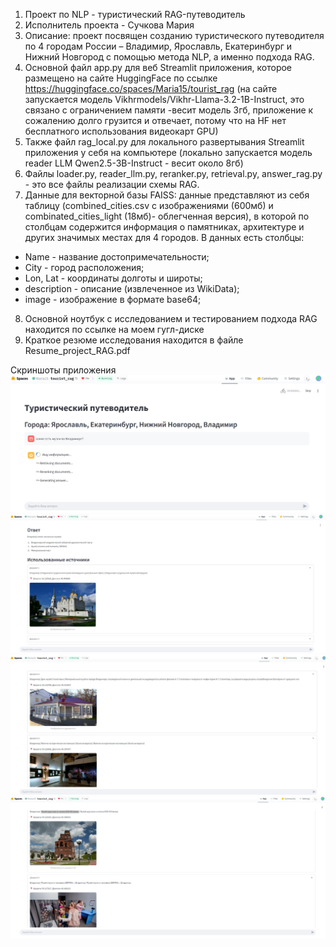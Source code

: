 1. Проект по NLP - туристический RAG-путеводитель
2. Исполнитель проекта - Сучкова Мария
3. Описание: проект посвящен созданию туристического путеводителя по 4 городам России – Владимир, Ярославль, Екатеринбург и Нижний Новгород с помощью метода NLP, а именно подхода RAG.
4. Основной файл app.py для веб Streamlit приложения, которое размещено на сайте HuggingFace по ссылке https://huggingface.co/spaces/Maria15/tourist_rag  (на сайте запускается модель Vikhrmodels/Vikhr-Llama-3.2-1B-Instruct, это связано  с ограничением памяти -весит модель 3гб, приложение к сожалению долго грузится и отвечает, потому что на HF нет бесплатного использования видеокарт GPU)
5. Также файл rag_local.py для локального развертывания Streamlit приложения у себя на компьютере (локально запускается модель reader LLM Qwen2.5-3B-Instruct - весит около 8гб)
6. Файлы loader.py, reader_llm.py, reranker.py, retrieval.py, answer_rag.py - это все файлы реализации схемы RAG.
7. Данные для векторной базы FAISS: данные представляют из себя таблицу (combined_cities.csv с изображениями (600мб) и combinated_cities_light (18мб)- облегченная версия), в которой по столбцам содержится информация о памятниках, архитектуре и других значимых местах для 4 городов. В данных есть столбцы:
* Name - название достопримечательности;
* City - город расположения;
* Lon, Lat - координаты долготы и широты;
* description - описание (извлеченное из WikiData);
* image - изображение в формате base64;
8. Основной ноутбук с исследованием и тестированием подхода RAG находится по ссылке на моем гугл-диске
9. Краткое резюме исследования находится в файле Resume_project_RAG.pdf

Скриншоты приложения
![alt text](screen_app_hf.jpg)
![alt text](screen_app_hf2.jpg)
![alt text](screen_app_hf3.jpg)
![alt text](screen_app_hf4.jpg)


